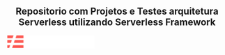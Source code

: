 ## <center>Repositorio com Projetos e Testes arquitetura Serverless utilizando Serverless Framework</center>

[<img alt="alt_text" width="200px" src="image.PNG" />](https://www.serverless.com/)